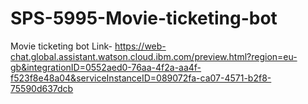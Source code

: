 # SPS-5995-Movie-ticketing-bot
Movie ticketing bot
Link- https://web-chat.global.assistant.watson.cloud.ibm.com/preview.html?region=eu-gb&integrationID=0552aed0-76aa-4f2a-aa4f-f523f8e48a04&serviceInstanceID=089072fa-ca07-4571-b2f8-75590d637dcb
